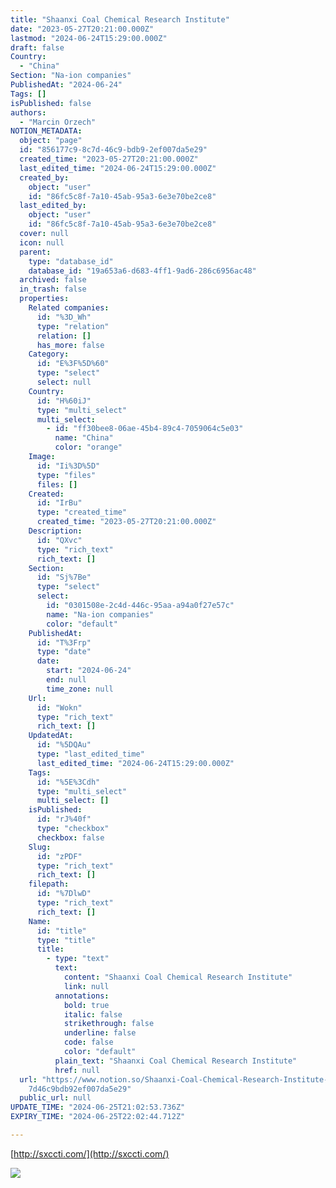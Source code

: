 ```yaml
---
title: "Shaanxi Coal Chemical Research Institute"
date: "2023-05-27T20:21:00.000Z"
lastmod: "2024-06-24T15:29:00.000Z"
draft: false
Country:
  - "China"
Section: "Na-ion companies"
PublishedAt: "2024-06-24"
Tags: []
isPublished: false
authors:
  - "Marcin Orzech"
NOTION_METADATA:
  object: "page"
  id: "856177c9-8c7d-46c9-bdb9-2ef007da5e29"
  created_time: "2023-05-27T20:21:00.000Z"
  last_edited_time: "2024-06-24T15:29:00.000Z"
  created_by:
    object: "user"
    id: "86fc5c8f-7a10-45ab-95a3-6e3e70be2ce8"
  last_edited_by:
    object: "user"
    id: "86fc5c8f-7a10-45ab-95a3-6e3e70be2ce8"
  cover: null
  icon: null
  parent:
    type: "database_id"
    database_id: "19a653a6-d683-4ff1-9ad6-286c6956ac48"
  archived: false
  in_trash: false
  properties:
    Related companies:
      id: "%3D_Wh"
      type: "relation"
      relation: []
      has_more: false
    Category:
      id: "E%3F%5D%60"
      type: "select"
      select: null
    Country:
      id: "H%60iJ"
      type: "multi_select"
      multi_select:
        - id: "ff30bee8-06ae-45b4-89c4-7059064c5e03"
          name: "China"
          color: "orange"
    Image:
      id: "Ii%3D%5D"
      type: "files"
      files: []
    Created:
      id: "IrBu"
      type: "created_time"
      created_time: "2023-05-27T20:21:00.000Z"
    Description:
      id: "QXvc"
      type: "rich_text"
      rich_text: []
    Section:
      id: "Sj%7Be"
      type: "select"
      select:
        id: "0301508e-2c4d-446c-95aa-a94a0f27e57c"
        name: "Na-ion companies"
        color: "default"
    PublishedAt:
      id: "T%3Frp"
      type: "date"
      date:
        start: "2024-06-24"
        end: null
        time_zone: null
    Url:
      id: "Wokn"
      type: "rich_text"
      rich_text: []
    UpdatedAt:
      id: "%5DQAu"
      type: "last_edited_time"
      last_edited_time: "2024-06-24T15:29:00.000Z"
    Tags:
      id: "%5E%3Cdh"
      type: "multi_select"
      multi_select: []
    isPublished:
      id: "rJ%40f"
      type: "checkbox"
      checkbox: false
    Slug:
      id: "zPDF"
      type: "rich_text"
      rich_text: []
    filepath:
      id: "%7DlwD"
      type: "rich_text"
      rich_text: []
    Name:
      id: "title"
      type: "title"
      title:
        - type: "text"
          text:
            content: "Shaanxi Coal Chemical Research Institute"
            link: null
          annotations:
            bold: true
            italic: false
            strikethrough: false
            underline: false
            code: false
            color: "default"
          plain_text: "Shaanxi Coal Chemical Research Institute"
          href: null
  url: "https://www.notion.so/Shaanxi-Coal-Chemical-Research-Institute-856177c98c\
    7d46c9bdb92ef007da5e29"
  public_url: null
UPDATE_TIME: "2024-06-25T21:02:53.736Z"
EXPIRY_TIME: "2024-06-25T22:02:44.712Z"

---
```



[http://sxccti.com/](http://sxccti.com/)


![](https://prod-files-secure.s3.us-west-2.amazonaws.com/0fcadabe-728f-4383-92e1-0d00928b07fb/ba3606e4-63ad-43a8-8876-c25301ceaac0/Untitled.jpeg?X-Amz-Algorithm=AWS4-HMAC-SHA256&X-Amz-Content-Sha256=UNSIGNED-PAYLOAD&X-Amz-Credential=AKIAT73L2G45HZZMZUHI%2F20240625%2Fus-west-2%2Fs3%2Faws4_request&X-Amz-Date=20240625T210244Z&X-Amz-Expires=3600&X-Amz-Signature=c1e03efa15bdb6f263497ca00809705e2ef94b4a0ffb1b2702f2329d79fdd8a5&X-Amz-SignedHeaders=host&x-id=GetObject)

